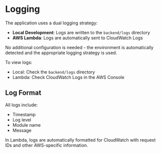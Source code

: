 # Logging

The application uses a dual logging strategy:

- **Local Development**: Logs are written to the `backend/logs` directory
- **AWS Lambda**: Logs are automatically sent to CloudWatch Logs

No additional configuration is needed - the environment is automatically detected and the appropriate logging strategy is used.

To view logs:
- Local: Check the `backend/logs` directory
- Lambda: Check CloudWatch Logs in the AWS Console

## Log Format
All logs include:
- Timestamp
- Log level
- Module name
- Message

In Lambda, logs are automatically formatted for CloudWatch with request IDs and other AWS-specific information. 